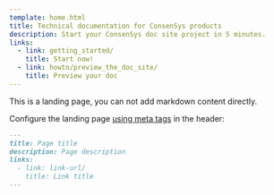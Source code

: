 ```yaml
---
template: home.html
title: Technical documentation for ConsenSys products
description: Start your ConsenSys doc site project in 5 minutes.
links:
  - link: getting_started/
    title: Start now!
  - link: howto/preview_the_doc_site/
    title: Preview your doc
---
```


This is a landing page, you can not add markdown content directly.

Configure the landing page [using meta tags](https://squidfunk.github.io/mkdocs-material/reference/meta-tags/) in the header:

```markdown
---
title: Page title
description: Page description
links:
  - link: link-url/
    title: Link title
---
```
